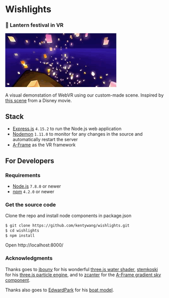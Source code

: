# Wishlights

### 🏮 Lantern festival in VR
![](https://github.com/kentywang/wishlights/blob/master/client/img/lanterns.gif)

A visual demonstation of WebVR using our custom-made scene. Inspired by [this scene](https://www.youtube.com/watch?v=fKPK6c0mKE0) from a Disney movie. 

## Stack
- [Express.js](https://expressjs.com/) `4.15.2` to run the Node.js web application
- [Nodemon](http://nodemon.io/) `1.11.0` to monitor for any changes in the source and automatically restart the server
- [A-Frame](https://aframe.io/) as the VR framework

## For Developers
### Requirements
- [Node.js](https://nodejs.org) `7.8.0` or newer
- [npm](https://docs.npmjs.com/getting-started/installing-node) `4.2.0` or newer

### Get the source code
Clone the repo and install node components in package.json
```shell
$ git clone https://github.com/kentywang/wishlights.git
$ cd wishlights
$ npm install
```
Open http://localhost:8000/

### Acknowledgments
Thanks goes to [jbouny](https://github.com/jbouny) for his wonderful [three.js water shader](https://github.com/jbouny/ocean), [stemkoski](https://github.com/stemkoski) for his [three.js particle engine](http://stemkoski.github.io/Three.js/#particle-engine), and to [zcanter](https://github.com/zcanter) for the [A-Frame gradient sky component](https://github.com/zcanter/aframe-gradient-sky).

Thanks also goes to [EdwardPark](https://sketchfab.com/zaragan) for his [boat model](https://sketchfab.com/models/7096e4718ccd462991ff1289a89106d8#).
